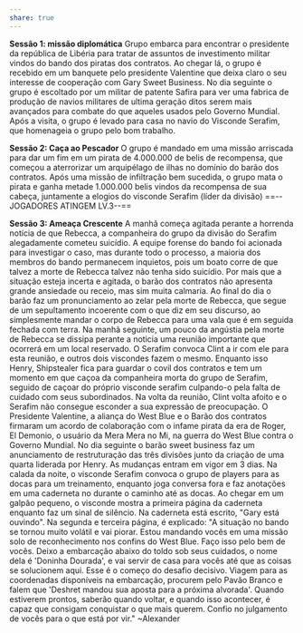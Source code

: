 ```yaml
---
share: true
---
```


**Sessão 1: missão diplomática**
		Grupo embarca para encontrar o presidente da república de Libéria para tratar de assuntos de investimento militar vindos do bando dos piratas dos contratos. Ao chegar lá, o grupo é recebido em um banquete pelo presidente Valentine que deixa claro o seu interesse de cooperação com Gary Sweet Business.
		No dia seguinte o grupo é escoltado por um militar de patente Safira para ver uma fabrica de produção de navios militares de ultima geração ditos serem mais avançados para combate do que aqueles usados pelo Governo Mundial.
		Após a visita, o grupo é levado para casa no navio do Visconde Serafim, que homenageia o grupo pelo bom trabalho.

**Sessão 2: Caça ao Pescador**
		O grupo é mandado em uma missão arriscada para dar um fim em um pirata de 4.000.000 de belis de recompensa, que começou a aterrorizar um arquipélago de ilhas no domínio do barão dos contratos.
		Após uma missão de infiltração bem sucedida, o grupo mata o pirata e ganha metade 1.000.000 belis vindos da recompensa de sua cabeça, juntamente a elogios do visconde Serafim (líder da divisão)
		==--JOGADORES ATINGEM LV.3--==

**Sessão 3: Ameaça Crescente**
		A manhã começa agitada perante a horrenda notícia de que Rebecca, a companheira do grupo da divisão do Serafim alegadamente cometeu suicídio. A equipe forense do bando foi acionada para investigar o caso, mas durante todo o processo, a maioria dos membros do bando permanecem inquietos, pois um boato corre de que talvez a morte de Rebecca talvez não tenha sido suicídio.
		Por mais que a situação esteja incerta e agitada, o barão dos contratos não apresenta grande ansiedade ou receio, mas sim muita calmaria. Ao final do dia o barão faz um pronunciamento ao zelar pela morte de Rebecca, que segue de um sepultamento incoerente com o que diz em seu discurso, ao simplesmente mandar o corpo de Rebecca para uma vala que é em seguida fechada com terra.
		Na manhã seguinte, um pouco da angústia pela morte de Rebecca se dissipa perante a noticia uma reunião importante que ocorrerá em um local reservado.
		O Serafim convoca Clint a ir com ele para esta reunião, e outros dois viscondes fazem o mesmo. Enquanto isso Henry, Shipstealer fica para guardar o covil dos contratos e tem um momento em que caçoa da companheira morta do grupo de Serafim, seguido de caçoar do próprio visconde serafim culpando-o pela falta de cuidado com seus subordinados.
		Na volta da reunião, Clint volta afoito e o Serafim não consegue esconder a sua expressão de preocupação. O Presidente Valentine, a aliança do West Blue e o Barão dos contratos firmaram um acordo de colaboração com o infame pirata da era de Roger, El Demonio, o usuário da Mera Mera no Mi, na guerra do West Blue contra o Governo Mundial. No dia seguinte o barão sweet business faz um anunciamento de restruturação das três divisões junto da criação de uma quarta liderada por Henry. As mudanças entram em vigor em 3 dias.
		Na calada da noite, o visconde Serafim convoca o grupo de players para as docas para um treinamento, enquanto joga conversa fora e faz anotações em uma caderneta no durante o caminho até as docas. Ao chegar em um galpão pequeno, o visconde mostra a primeira página da caderneta enquanto faz um sinal de silêncio. Na caderneta está escrito, "Gary está ouvindo". Na segunda e terceira página, é explicado:
			"A situação no bando se tornou muito volátil e vai piorar. Estou mandando vocês em uma missão solo de reconhecimento nos confins do West Blue. Faço isso pelo bem de vocês. Deixo a embarcação abaixo do toldo sob seus cuidados, o nome dela é 'Doninha Dourada', e vai servir de casa para vocês até que as coisas se solucionem aqui. Esse é o começo do desafio decisivo. Viagem para as coordenadas disponíveis na embarcação, procurem pelo Pavão Branco e falem que 'Deshret mandou sua aposta para a próxima alvorada'. Quando estiverem prontos, saberão quando voltar, e quando isso acontecer, é capaz que consigam conquistar o que mais querem. Confio no julgamento de vocês para o que está por vir."
			~Alexander
		